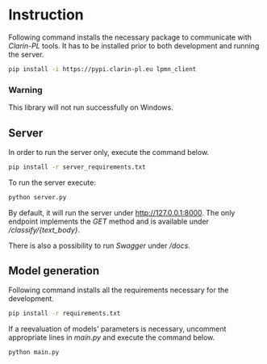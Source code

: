 # Instruction

Following command installs the necessary package to communicate with *Clarin-PL* tools. It has to be installed prior to
both development and running the server.

```bash
pip install -i https://pypi.clarin-pl.eu lpmn_client
````

### Warning

This library will not run successfully on Windows.

## Server

In order to run the server only, execute the command below.

```bash
pip install -r server_requirements.txt
```

To run the server execute:

```bash
python server.py
```

By default, it will run the server under http://127.0.0.1:8000. The only endpoint implements the *GET* method and is
available under */classify/{text_body}*.

There is also a possibility to run *Swagger* under */docs*.

## Model generation

Following command installs all the requirements necessary for the development.

```bash
pip install -r requirements.txt
```

If a reevaluation of models' parameters is necessary, uncomment appropriate lines in *main.py* and execute the command
below.

```bash
python main.py
```
